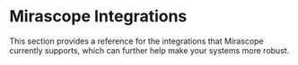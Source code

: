 # Mirascope Integrations

This section provides a reference for the integrations that Mirascope currently supports, which can further help make your systems more robust.
